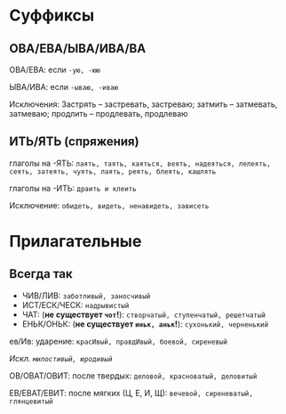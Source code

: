 # Суффиксы

## ОВА/ЕВА/ЫВА/ИВА/ВА
ОВА/ЕВА: если `-ую, -юю`

ЫВА/ИВА: если `-ываю, -иваю`

Исключения: Застрять – застревать, застреваю; затмить – затмевать, затмеваю; продлить – продлевать, продлеваю

## ИТЬ/ЯТЬ (спряжения)
глаголы на -ЯТЬ: `лаять, таять, каяться, веять, надеяться, лелеять, сеять, затеять, чуять, лаять, реять, блеять, кашлять`

глаголы на -ИТЬ: `драить и клеить`

Исключение: `обидеть, видеть, ненавидеть, зависеть`

# Прилагательные
## Всегда так
- ЧИВ/ЛИВ: `заботливый, заносчивый`
- ИСТ/ЕСК/ЧЕСК: `надрывистый`
- ЧАТ: (**не существует `чот`!**): `створчатый, ступенчатый, решетчатый`
- ЕНЬК/ОНЬК: (**не существует `иньк, аньк`!**): `сухонький, черненький`


ев/Ив: ударение: `красИвый, правдИвый, боевой, сиреневый`

*Искл. `милостивый, юродивый`*

ОВ/ОВАТ/ОВИТ: после твердых: `деловой, красноватый, деловитый`

ЕВ/ЕВАТ/ЕВИТ: после мягких (Ц, Е, И, Щ): `вечевой, сиреневатый, глянцевитый`


